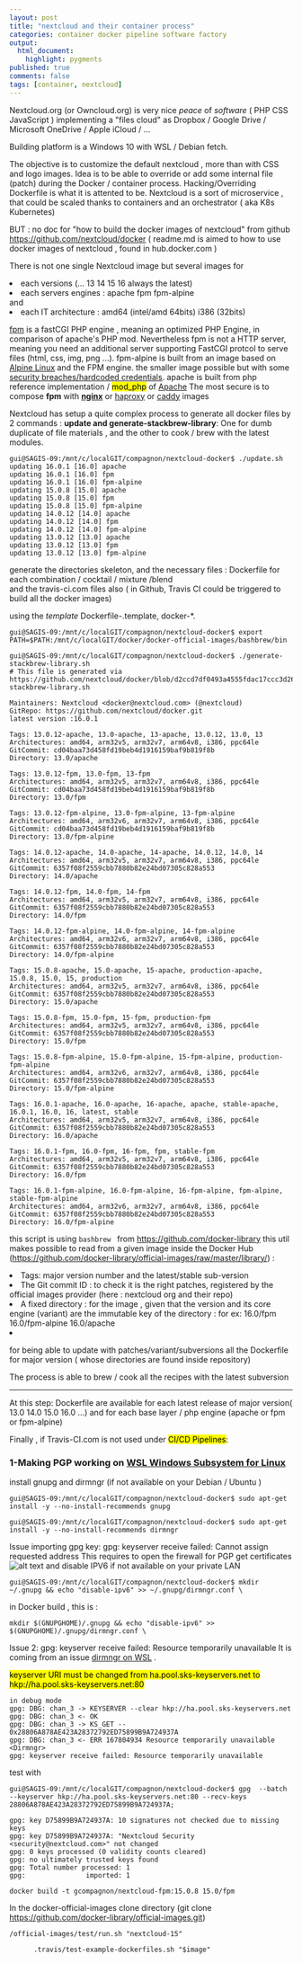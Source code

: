 ```yaml
---
layout: post
title: "nextcloud and their container process"
categories: container docker pipeline software factory
output:
  html_document:
    highlight: pygments
published: true
comments: false
tags: [container, nextcloud]
---
```

Nextcloud.org (or Owncloud.org) is very nice *peace* of *software* ( PHP CSS JavaScript ) implementing a "files cloud" as Dropbox / Google Drive / Microsoft OneDrive / Apple iCloud / ...

Building platform is a Windows 10 with WSL / Debian fetch.


The objective is to customize the default nextcloud , more than with CSS and logo images. Idea is to be able to override or add some internal file (patch) during the Docker / container process. Hacking/Overriding Dockerfile is what it is attented to be. Nextcloud is a sort of microservice , that could be scaled thanks to containers and an orchestrator ( aka K8s Kubernetes)

BUT : no doc for "how to build the docker images of nextcloud"
from github https://github.com/nextcloud/docker ( readme.md is aimed to how to use docker images of nextcloud , found in hub.docker.com )

There is not one single Nextcloud image but several images for <li>each versions (... 13 14 15 16 always the latest)</li>  <li>each servers engines : apache fpm fpm-alpine</li> and  <li>each IT architecture : amd64 (intel/amd 64bits) i386 (32bits)</li>

[fpm](https://php-fpm.org/) is a fastCGI PHP engine , meaning an optimized PHP Engine, in comparison of apache's PHP mod. Nevertheless fpm is not a HTTP server, meaning you need an additional server supporting FastCGI protcol to serve files (html, css, img, png ...).
fpm-alpine is built from an image based on [Alpine Linux](https://www.alpinelinux.org/) and the FPM engine. the smaller image possible but with some [security breaches/hardcoded credentials](https://securityaffairs.co/wordpress/85251/breaking-news/hardcoded-credentials-alpine-linux-docker.html).
apache is built from php reference implementation / <mark>mod_php</mark>  of [Apache](https://docs.docker.com/samples/library/php/)
The most secure is to compose **fpm**  with **[nginx](https://docs.docker.com/samples/library/nginx/)** or [haproxy](https://docs.docker.com/samples/library/haproxy/) or [caddy](https://caddyserver.com/) images


Nextcloud has setup a quite complex process to generate all docker files by 2 commands : **update and generate-stackbrew-library**: One for dumb duplicate of file materials , and the other to cook / brew with the latest modules.


```{r, engine='bash', eval = FALSE}
gui@SAGIS-09:/mnt/c/localGIT/compagnon/nextcloud-docker$ ./update.sh
updating 16.0.1 [16.0] apache
updating 16.0.1 [16.0] fpm
updating 16.0.1 [16.0] fpm-alpine
updating 15.0.8 [15.0] apache
updating 15.0.8 [15.0] fpm
updating 15.0.8 [15.0] fpm-alpine
updating 14.0.12 [14.0] apache
updating 14.0.12 [14.0] fpm
updating 14.0.12 [14.0] fpm-alpine
updating 13.0.12 [13.0] apache
updating 13.0.12 [13.0] fpm
updating 13.0.12 [13.0] fpm-alpine
```
generate the directories skeleton, and the necessary files : Dockerfile for each combination / cocktail / mixture /blend  
and the travis-ci.com files also ( in Github, Travis CI could be triggered to build all the docker images)

using the *template* Dockerfile-.template, docker-*.

```{r, engine='bash', eval = FALSE}
gui@SAGIS-09:/mnt/c/localGIT/compagnon/nextcloud-docker$ export PATH=$PATH:/mnt/c/localGIT/docker/docker-official-images/bashbrew/bin

gui@SAGIS-09:/mnt/c/localGIT/compagnon/nextcloud-docker$ ./generate-stackbrew-library.sh
# This file is generated via https://github.com/nextcloud/docker/blob/d2ccd7df0493a4555fdac17ccc3d2665a4075f30/generate-stackbrew-library.sh

Maintainers: Nextcloud <docker@nextcloud.com> (@nextcloud)
GitRepo: https://github.com/nextcloud/docker.git
latest version :16.0.1

Tags: 13.0.12-apache, 13.0-apache, 13-apache, 13.0.12, 13.0, 13
Architectures: amd64, arm32v5, arm32v7, arm64v8, i386, ppc64le
GitCommit: cd04baa73d458fd19beb4d1916159baf9b819f8b
Directory: 13.0/apache

Tags: 13.0.12-fpm, 13.0-fpm, 13-fpm
Architectures: amd64, arm32v5, arm32v7, arm64v8, i386, ppc64le
GitCommit: cd04baa73d458fd19beb4d1916159baf9b819f8b
Directory: 13.0/fpm

Tags: 13.0.12-fpm-alpine, 13.0-fpm-alpine, 13-fpm-alpine
Architectures: amd64, arm32v6, arm32v7, arm64v8, i386, ppc64le
GitCommit: cd04baa73d458fd19beb4d1916159baf9b819f8b
Directory: 13.0/fpm-alpine

Tags: 14.0.12-apache, 14.0-apache, 14-apache, 14.0.12, 14.0, 14
Architectures: amd64, arm32v5, arm32v7, arm64v8, i386, ppc64le
GitCommit: 6357f08f2559cbb7880b82e24bd07305c828a553
Directory: 14.0/apache

Tags: 14.0.12-fpm, 14.0-fpm, 14-fpm
Architectures: amd64, arm32v5, arm32v7, arm64v8, i386, ppc64le
GitCommit: 6357f08f2559cbb7880b82e24bd07305c828a553
Directory: 14.0/fpm

Tags: 14.0.12-fpm-alpine, 14.0-fpm-alpine, 14-fpm-alpine
Architectures: amd64, arm32v6, arm32v7, arm64v8, i386, ppc64le
GitCommit: 6357f08f2559cbb7880b82e24bd07305c828a553
Directory: 14.0/fpm-alpine

Tags: 15.0.8-apache, 15.0-apache, 15-apache, production-apache, 15.0.8, 15.0, 15, production
Architectures: amd64, arm32v5, arm32v7, arm64v8, i386, ppc64le
GitCommit: 6357f08f2559cbb7880b82e24bd07305c828a553
Directory: 15.0/apache

Tags: 15.0.8-fpm, 15.0-fpm, 15-fpm, production-fpm
Architectures: amd64, arm32v5, arm32v7, arm64v8, i386, ppc64le
GitCommit: 6357f08f2559cbb7880b82e24bd07305c828a553
Directory: 15.0/fpm

Tags: 15.0.8-fpm-alpine, 15.0-fpm-alpine, 15-fpm-alpine, production-fpm-alpine
Architectures: amd64, arm32v6, arm32v7, arm64v8, i386, ppc64le
GitCommit: 6357f08f2559cbb7880b82e24bd07305c828a553
Directory: 15.0/fpm-alpine

Tags: 16.0.1-apache, 16.0-apache, 16-apache, apache, stable-apache, 16.0.1, 16.0, 16, latest, stable
Architectures: amd64, arm32v5, arm32v7, arm64v8, i386, ppc64le
GitCommit: 6357f08f2559cbb7880b82e24bd07305c828a553
Directory: 16.0/apache

Tags: 16.0.1-fpm, 16.0-fpm, 16-fpm, fpm, stable-fpm
Architectures: amd64, arm32v5, arm32v7, arm64v8, i386, ppc64le
GitCommit: 6357f08f2559cbb7880b82e24bd07305c828a553
Directory: 16.0/fpm

Tags: 16.0.1-fpm-alpine, 16.0-fpm-alpine, 16-fpm-alpine, fpm-alpine, stable-fpm-alpine
Architectures: amd64, arm32v6, arm32v7, arm64v8, i386, ppc64le
GitCommit: 6357f08f2559cbb7880b82e24bd07305c828a553
Directory: 16.0/fpm-alpine
``` 
this script is using ```bashbrew ``` from https://github.com/docker-library 
this util makes possible to read from a given image inside the Docker Hub (https://github.com/docker-library/official-images/raw/master/library/) :
   <li>Tags: major version number and the latest/stable sub-version</li>
   <li>The Git commit ID : to check it is the right patches, registered by the official images provider (here : nextcloud org and their repo)</li>
   <li>A fixed directory : for the image , given that the version and its core engine (variant) are the immutable key of the directory : for ex:  16.0/fpm 16.0/fpm-alpine 16.0/apache<li>

for being able to update with patches/variant/subversions all the Dockerfile for major version ( whose directories are found inside repository)

The process is able to brew / cook all the recipes with the latest subversion

-----------
At this step: Dockerfile are available for each latest release of major version( 13.0 14.0 15.0 16.0 ...) and for each base layer / php engine (apache or fpm or fpm-alpine)

Finally , if Travis-CI.com is not used under <mark>CI/CD Pipelines</mark>:

### 1-Making PGP working on [WSL Windows Subsystem for Linux](https://docs.microsoft.com/en-us/windows/wsl/install-win10)


install gnupg and dirmngr (if not available on your Debian / Ubuntu )
```{r, engine='bash', eval = FALSE}
gui@SAGIS-09:/mnt/c/localGIT/compagnon/nextcloud-docker$ sudo apt-get install -y --no-install-recommends gnupg 

gui@SAGIS-09:/mnt/c/localGIT/compagnon/nextcloud-docker$ sudo apt-get install -y --no-install-recommends dirmngr 
```    

Issue importing gpg key: gpg: keyserver receive failed: Cannot assign requested address
This requires to open the firewall for PGP get certificates
![alt text](/images/20190520-nextcloudDocker-WindowsDefender.png "Windows Defender to authorize PGP server")
and 
disable IPV6 if not available on your private LAN
```{r, engine='bash', eval = FALSE}
gui@SAGIS-09:/mnt/c/localGIT/compagnon/nextcloud-docker$ mkdir ~/.gnupg && echo "disable-ipv6" >> ~/.gnupg/dirmngr.conf \
```
in Docker build , this is :
```
mkdir $(GNUPGHOME)/.gnupg && echo "disable-ipv6" >> $(GNUPGHOME)/.gnupg/dirmngr.conf \
```

Issue 2: gpg: keyserver receive failed: Resource temporarily unavailable
It is coming from an issue [dirmngr on WSL](https://github.com/MicrosoftDocs/azure-docs-cli/issues/1164 ) . 

<mark>keyserver URI must be changed from ha.pool.sks-keyservers.net to hkp://ha.pool.sks-keyservers.net:80</mark>
```
in debug mode
gpg: DBG: chan_3 -> KEYSERVER --clear hkp://ha.pool.sks-keyservers.net
gpg: DBG: chan_3 <- OK
gpg: DBG: chan_3 -> KS_GET -- 0x28806A878AE423A28372792ED75899B9A724937A
gpg: DBG: chan_3 <- ERR 167804934 Resource temporarily unavailable <Dirmngr>
gpg: keyserver receive failed: Resource temporarily unavailable
```
test with 
```{r, engine='bash', eval = FALSE}
gui@SAGIS-09:/mnt/c/localGIT/compagnon/nextcloud-docker$ gpg  --batch --keyserver hkp://ha.pool.sks-keyservers.net:80 --recv-keys 28806A878AE423A28372792ED75899B9A724937A;

gpg: key D75899B9A724937A: 10 signatures not checked due to missing keys
gpg: key D75899B9A724937A: "Nextcloud Security <security@nextcloud.com>" not changed
gpg: 0 keys processed (0 validity counts cleared)
gpg: no ultimately trusted keys found
gpg: Total number processed: 1
gpg:               imported: 1
```



```{r, engine='bash', eval = FALSE}
docker build -t gcompagnon/nextcloud-fpm:15.0.8 15.0/fpm
```      

In the docker-official-images clone directory (git clone https://github.com/docker-library/official-images.git)

```{r, engine='bash', eval = FALSE}
/official-images/test/run.sh "nextcloud-15"
```      

```{r, engine='bash', eval = FALSE}
      .travis/test-example-dockerfiles.sh "$image"
```      
      

